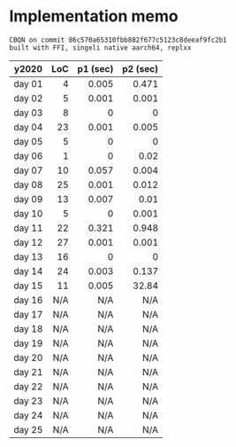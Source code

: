 # Implementation memo

```
CBQN on commit 86c570a65310fbb882f677c5123c8deeaf9fc2b1
built with FFI, singeli native aarch64, replxx
```
| y2020  |      LoC | p1 (sec) | p2 (sec) |
|--------|---------:|---------:|---------:|
| day 01 |        4 |    0.005 |    0.471 |
| day 02 |        5 |    0.001 |    0.001 |
| day 03 |        8 |        0 |        0 |
| day 04 |       23 |    0.001 |    0.005 |
| day 05 |        5 |        0 |        0 |
| day 06 |        1 |        0 |     0.02 |
| day 07 |       10 |    0.057 |    0.004 |
| day 08 |       25 |    0.001 |    0.012 |
| day 09 |       13 |    0.007 |     0.01 |
| day 10 |        5 |        0 |    0.001 |
| day 11 |       22 |    0.321 |    0.948 |
| day 12 |       27 |    0.001 |    0.001 |
| day 13 |       16 |        0 |        0 |
| day 14 |       24 |    0.003 |    0.137 |
| day 15 |       11 |    0.005 |    32.84 |
| day 16 |      N/A |      N/A |      N/A |
| day 17 |      N/A |      N/A |      N/A |
| day 18 |      N/A |      N/A |      N/A |
| day 19 |      N/A |      N/A |      N/A |
| day 20 |      N/A |      N/A |      N/A |
| day 21 |      N/A |      N/A |      N/A |
| day 22 |      N/A |      N/A |      N/A |
| day 23 |      N/A |      N/A |      N/A |
| day 24 |      N/A |      N/A |      N/A |
| day 25 |      N/A |      N/A |      N/A |
